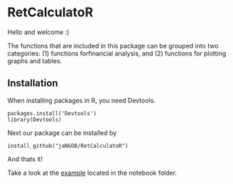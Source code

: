 # RetCalculatoR


Hello and welcome :)

The functions that are included in this package can be grouped into two categories: (1) functions forfinancial analysis, and (2) functions for plotting graphs and tables. 


## Installation

When installing packages in R, you need Devtools. 
```
packages.install('Devtools')
library(Devtools)
```
Next our package can be installed by 
```
install_github("jaNGOB/RetCalculatoR")
```
And thats it!

Take a look at the [example](https://github.com/jaNGOB/RetCalculatoR/blob/main/notebook/example.R) located in the notebook folder. 
